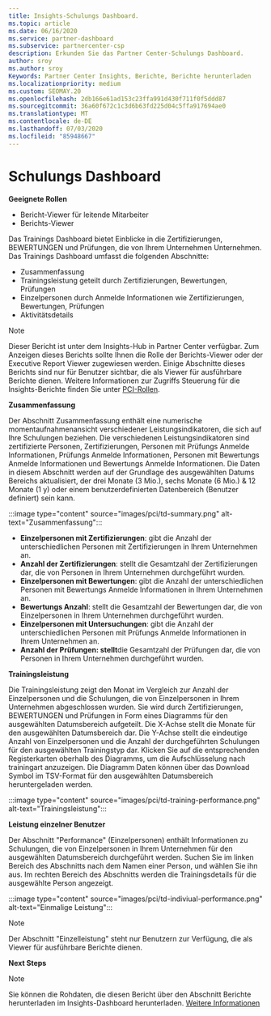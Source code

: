 ```yaml
---
title: Insights-Schulungs Dashboard.
ms.topic: article
ms.date: 06/16/2020
ms.service: partner-dashboard
ms.subservice: partnercenter-csp
description: Erkunden Sie das Partner Center-Schulungs Dashboard.
author: sroy
ms.author: sroy
Keywords: Partner Center Insights, Berichte, Berichte herunterladen
ms.localizationpriority: medium
ms.custom: SEOMAY.20
ms.openlocfilehash: 2db166e61ad153c23ffa991d430f711f0f5ddd87
ms.sourcegitcommit: 36a60f672c1c3d6b63fd225d04c5ffa917694ae0
ms.translationtype: MT
ms.contentlocale: de-DE
ms.lasthandoff: 07/03/2020
ms.locfileid: "85948667"
---
```

# <a name="trainings-dashboard"></a>Schulungs Dashboard

**Geeignete Rollen**
- Bericht-Viewer für leitende Mitarbeiter
- Berichts-Viewer

Das Trainings Dashboard bietet Einblicke in die Zertifizierungen, BEWERTUNGEN und Prüfungen, die von Ihrem Unternehmen Unternehmen. Das Trainings Dashboard umfasst die folgenden Abschnitte:

- Zusammenfassung
- Trainingsleistung geteilt durch Zertifizierungen, Bewertungen, Prüfungen
- Einzelpersonen durch Anmelde Informationen wie Zertifizierungen, Bewertungen, Prüfungen
- Aktivitätsdetails

>[!NOTE] 
>Dieser Bericht ist unter dem Insights-Hub in Partner Center verfügbar. Zum Anzeigen dieses Berichts sollte Ihnen die Rolle der Berichts-Viewer oder der Executive Report Viewer zugewiesen werden. Einige Abschnitte dieses Berichts sind nur für Benutzer sichtbar, die als Viewer für ausführbare Berichte dienen. Weitere Informationen zur Zugriffs Steuerung für die Insights-Berichte finden Sie unter [PCI-Rollen](pci-roles.md).

**Zusammenfassung**

Der Abschnitt Zusammenfassung enthält eine numerische momentaufnahmenansicht verschiedener Leistungsindikatoren, die sich auf Ihre Schulungen beziehen. Die verschiedenen Leistungsindikatoren sind zertifizierte Personen, Zertifizierungen, Personen mit Prüfungs Anmelde Informationen, Prüfungs Anmelde Informationen, Personen mit Bewertungs Anmelde Informationen und Bewertungs Anmelde Informationen. Die Daten in diesem Abschnitt werden auf der Grundlage des ausgewählten Datums Bereichs aktualisiert, der drei Monate (3 Mio.), sechs Monate (6 Mio.) & 12 Monate (1 y) oder einem benutzerdefinierten Datenbereich (Benutzer definiert) sein kann. 

:::image type="content" source="images/pci/td-summary.png" alt-text="Zusammenfassung":::

- **Einzelpersonen mit Zertifizierungen**: gibt die Anzahl der unterschiedlichen Personen mit Zertifizierungen in Ihrem Unternehmen an.
- **Anzahl der Zertifizierungen**: stellt die Gesamtzahl der Zertifizierungen dar, die von Personen in Ihrem Unternehmen durchgeführt wurden.
- **Einzelpersonen mit Bewertungen**: gibt die Anzahl der unterschiedlichen Personen mit Bewertungs Anmelde Informationen in Ihrem Unternehmen an. 
- **Bewertungs Anzahl**: stellt die Gesamtzahl der Bewertungen dar, die von Einzelpersonen in Ihrem Unternehmen durchgeführt wurden.
- **Einzelpersonen mit Untersuchungen**: gibt die Anzahl der unterschiedlichen Personen mit Prüfungs Anmelde Informationen in Ihrem Unternehmen an. 
- **Anzahl der Prüfungen: stellt**die Gesamtzahl der Prüfungen dar, die von Personen in Ihrem Unternehmen durchgeführt wurden.

**Trainingsleistung**

Die Trainingsleistung zeigt den Monat im Vergleich zur Anzahl der Einzelpersonen und die Schulungen, die von Einzelpersonen in Ihrem Unternehmen abgeschlossen wurden. Sie wird durch Zertifizierungen, BEWERTUNGEN und Prüfungen in Form eines Diagramms für den ausgewählten Datumsbereich aufgeteilt. Die X-Achse stellt die Monate für den ausgewählten Datumsbereich dar. Die Y-Achse stellt die eindeutige Anzahl von Einzelpersonen und die Anzahl der durchgeführten Schulungen für den ausgewählten Trainingstyp dar. Klicken Sie auf die entsprechenden Registerkarten oberhalb des Diagramms, um die Aufschlüsselung nach trainingart anzuzeigen. Die Diagramm Daten können über das Download Symbol im TSV-Format für den ausgewählten Datumsbereich heruntergeladen werden.

:::image type="content" source="images/pci/td-training-performance.png" alt-text="Trainingsleistung":::

**Leistung einzelner Benutzer**

Der Abschnitt "Performance" (Einzelpersonen) enthält Informationen zu Schulungen, die von Einzelpersonen in Ihrem Unternehmen für den ausgewählten Datumsbereich durchgeführt werden. Suchen Sie im linken Bereich des Abschnitts nach dem Namen einer Person, und wählen Sie ihn aus. Im rechten Bereich des Abschnitts werden die Trainingsdetails für die ausgewählte Person angezeigt.

:::image type="content" source="images/pci/td-indiviual-performance.png" alt-text="Einmalige Leistung":::

>[!NOTE] 
> Der Abschnitt "Einzelleistung" steht nur Benutzern zur Verfügung, die als Viewer für ausführbare Berichte dienen. 

**Next Steps**

>[!NOTE] 
> Sie können die Rohdaten, die diesen Bericht über den Abschnitt Berichte herunterladen im Insights-Dashboard herunterladen. [Weitere Informationen](pci-download-reports.md) 


